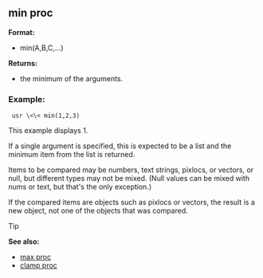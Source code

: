 ## min proc

**Format:**
+   min(A,B,C,\...)
<!-- -->
**Returns:**
+   the minimum of the arguments.
### Example:

```
 usr \<\< min(1,2,3) 
```
 

This example
displays 1. 

If a single argument is specified, this is expected
to be a list and the minimum item from the list is returned.


Items to be compared may be numbers, text strings, pixlocs, or
vectors, or null, but different types may not be mixed. (Null values can
be mixed with nums or text, but that\'s the only exception.) 

If
the compared items are objects such as pixlocs or vectors, the result is
a new object, not one of the objects that was compared.

> [!TIP] 
> **See also:**
> +   [max proc](/ref/proc/max.md) 
> +   [clamp proc](/ref/proc/clamp.md) <!-- -->
